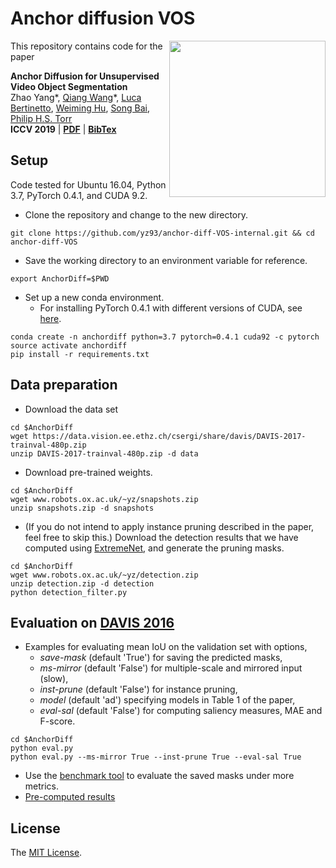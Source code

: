 # Anchor diffusion VOS
<img align="right" src="http://www.robots.ox.ac.uk/~yz/img/gif.gif" width="250px" />

This repository contains code for the paper

**Anchor Diffusion for Unsupervised Video Object Segmentation** <br />
Zhao Yang\*, [Qiang Wang](http://www.robots.ox.ac.uk/~qwang/)\*, [Luca Bertinetto](http://www.robots.ox.ac.uk/~luca), [Weiming Hu](https://scholar.google.com/citations?user=Wl4tl4QAAAAJ&hl=en), [Song Bai](http://songbai.site/), [Philip H.S. Torr](http://www.robots.ox.ac.uk/~tvg/) <br />
**ICCV 2019** | **[PDF](https://arxiv.org/abs/1910.10895)** | **[BibTex](bib)** <br />

## Setup
Code tested for Ubuntu 16.04, Python 3.7, PyTorch 0.4.1, and CUDA 9.2.

* Clone the repository and change to the new directory.
```
git clone https://github.com/yz93/anchor-diff-VOS-internal.git && cd anchor-diff-VOS
```
* Save the working directory to an environment variable for reference.
```shell
export AnchorDiff=$PWD
```
* Set up a new conda environment.
    * For installing PyTorch 0.4.1 with different versions of CUDA, see [here](https://pytorch.org/get-started/previous-versions/#via-conda). 
```
conda create -n anchordiff python=3.7 pytorch=0.4.1 cuda92 -c pytorch
source activate anchordiff
pip install -r requirements.txt
```


## Data preparation
- Download the data set
```shell
cd $AnchorDiff
wget https://data.vision.ee.ethz.ch/csergi/share/davis/DAVIS-2017-trainval-480p.zip
unzip DAVIS-2017-trainval-480p.zip -d data
```
* Download pre-trained weights.
```shell
cd $AnchorDiff
wget www.robots.ox.ac.uk/~yz/snapshots.zip
unzip snapshots.zip -d snapshots
```
* (If you do not intend to apply instance pruning described in the paper, feel free to skip this.) Download the detection results that we have computed using [ExtremeNet](https://github.com/xingyizhou/ExtremeNet),
and generate the pruning masks.
```shell
cd $AnchorDiff
wget www.robots.ox.ac.uk/~yz/detection.zip
unzip detection.zip -d detection
python detection_filter.py
```

## Evaluation on [DAVIS 2016](https://davischallenge.org/davis2016/code.html)
* Examples for evaluating mean IoU on the validation set with options,
    * *save-mask* (default 'True') for saving the predicted masks,
    * *ms-mirror* (default 'False') for multiple-scale and mirrored input (slow),
    * *inst-prune* (default 'False') for instance pruning,
    * *model* (default 'ad') specifying models in Table 1 of the paper,
    * *eval-sal* (default 'False') for computing saliency measures, MAE and F-score.
```shell
cd $AnchorDiff
python eval.py
python eval.py --ms-mirror True --inst-prune True --eval-sal True
```
* Use the [benchmark tool](https://github.com/davisvideochallenge/davis-matlab) to evaluate the saved masks under more metrics.
* [Pre-computed results](https://www.robots.ox.ac.uk/~yz/val_results.zip)

## License
The [MIT License](https://choosealicense.com/licenses/mit/).
